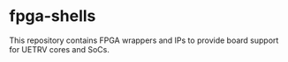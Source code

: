 # fpga-shells
This repository contains FPGA wrappers and IPs to provide board support for UETRV cores and SoCs.
